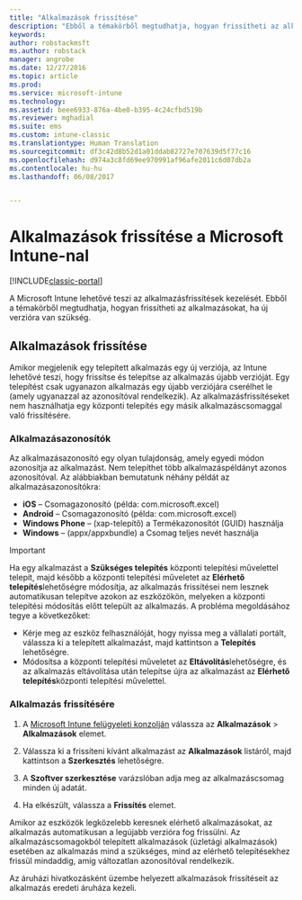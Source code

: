 ```yaml
---
title: "Alkalmazások frissítése"
description: "Ebből a témakörből megtudhatja, hogyan frissítheti az alkalmazásokat, ha új verzióra van szükség."
keywords: 
author: robstackmsft
ms.author: robstack
manager: angrobe
ms.date: 12/27/2016
ms.topic: article
ms.prod: 
ms.service: microsoft-intune
ms.technology: 
ms.assetid: beee6933-876a-4be0-b395-4c24cfbd519b
ms.reviewer: mghadial
ms.suite: ems
ms.custom: intune-classic
ms.translationtype: Human Translation
ms.sourcegitcommit: df3c42d8b52d1a01ddab82727e707639d5f77c16
ms.openlocfilehash: d974a3c8fd69ee970991af96afe2011c6d07db2a
ms.contentlocale: hu-hu
ms.lasthandoff: 06/08/2017


---
```


# <a name="update-apps-using-microsoft-intune"></a>Alkalmazások frissítése a Microsoft Intune-nal

[!INCLUDE[classic-portal](../includes/classic-portal.md)]

A Microsoft Intune lehetővé teszi az alkalmazásfrissítések kezelését. Ebből a témakörből megtudhatja, hogyan frissítheti az alkalmazásokat, ha új verzióra van szükség.

## <a name="how-to-update-apps"></a>Alkalmazások frissítése
Amikor megjelenik egy telepített alkalmazás egy új verziója, az Intune lehetővé teszi, hogy frissítse és telepítse az alkalmazás újabb verzióját. Egy telepítést csak ugyanazon alkalmazás egy újabb verziójára cserélhet le (amely ugyanazzal az azonosítóval rendelkezik). Az alkalmazásfrissítéseket nem használhatja egy központi telepítés egy másik alkalmazáscsomaggal való frissítésére.

### <a name="app-identifiers"></a>Alkalmazásazonosítók
Az alkalmazásazonosító egy olyan tulajdonság, amely egyedi módon azonosítja az alkalmazást. Nem telepíthet több alkalmazáspéldányt azonos azonosítóval. Az alábbiakban bemutatunk néhány példát az alkalmazásazonosítókra:

- **iOS** – Csomagazonosító (példa: com.microsoft.excel)
- **Android** – Csomagazonosító (példa: com.microsoft.excel)
- **Windows Phone** – (xap-telepítő) a Termékazonosítót (GUID) használja
- **Windows** – (appx/appxbundle) a Csomag teljes nevét használja



> [!IMPORTANT]
> Ha egy alkalmazást a **Szükséges telepítés** központi telepítési művelettel telepít, majd később a központi telepítési műveletet az **Elérhető telepítés**lehetőségre módosítja, az alkalmazás frissítései nem lesznek automatikusan telepítve azokon az eszközökön, melyeken a központi telepítési módosítás előtt települt az alkalmazás. A probléma megoldásához tegye a következőket:
>
> -   Kérje meg az eszköz felhasználóját, hogy nyissa meg a vállalati portált, válassza ki a telepített alkalmazást, majd kattintson a **Telepítés** lehetőségre.
> -   Módosítsa a központi telepítési műveletet az **Eltávolítás**lehetőségre, és az alkalmazás eltávolítása után telepítse újra az alkalmazást az **Elérhető telepítés**központi telepítési művelettel.

### <a name="to-update-an-app"></a>Alkalmazás frissítésére

1.  A [Microsoft Intune felügyeleti konzolján](https://manage.microsoft.com) válassza az **Alkalmazások** &gt; **Alkalmazások** elemet.

2.  Válassza ki a frissíteni kívánt alkalmazást az **Alkalmazások** listáról, majd kattintson a **Szerkesztés** lehetőségre.

3.  A **Szoftver szerkesztése** varázslóban adja meg az alkalmazáscsomag minden új adatát.

4.  Ha elkészült, válassza a **Frissítés** elemet.

Amikor az eszközök legközelebb keresnek elérhető alkalmazásokat, az alkalmazás automatikusan a legújabb verzióra fog frissülni.
Az alkalmazáscsomagokból telepített alkalmazások (üzletági alkalmazások) esetében az alkalmazás mind a szükséges, mind az elérhető telepítésekhez frissül mindaddig, amíg változatlan azonosítóval rendelkezik.

Az áruházi hivatkozásként üzembe helyezett alkalmazások frissítéseit az alkalmazás eredeti áruháza kezeli.

